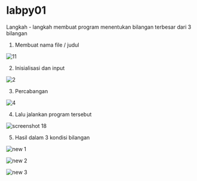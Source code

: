 # labpy01

Langkah - langkah membuat program menentukan bilangan terbesar dari 3 
bilangan


1. Membuat nama file / judul


![11](https://user-images.githubusercontent.com/45659505/52551312-80647d80-2e0e-11e9-9a11-11756ab6b3ea.PNG)


2. Inisialisasi dan input


![2](https://user-images.githubusercontent.com/45659505/52551122-bd7c4000-2e0d-11e9-984f-f93f9cac7c82.PNG)


3. Percabangan


![4](https://user-images.githubusercontent.com/45659505/52551125-be14d680-2e0d-11e9-8b62-3857111cd508.PNG)


4. Lalu jalankan program tersebut


![screenshot 18](https://user-images.githubusercontent.com/45659505/52552453-e05d2300-2e12-11e9-8000-e7a38e247255.png)


5. Hasil dalam 3 kondisi bilangan


![new 1](https://user-images.githubusercontent.com/45659505/52552745-f3242780-2e13-11e9-9e2e-18a7a4c30353.PNG)



![new 2](https://user-images.githubusercontent.com/45659505/52552642-84df6500-2e13-11e9-98db-8a322eb0a28a.PNG)



![new 3](https://user-images.githubusercontent.com/45659505/52552643-8577fb80-2e13-11e9-815e-de20ae70a520.PNG)
